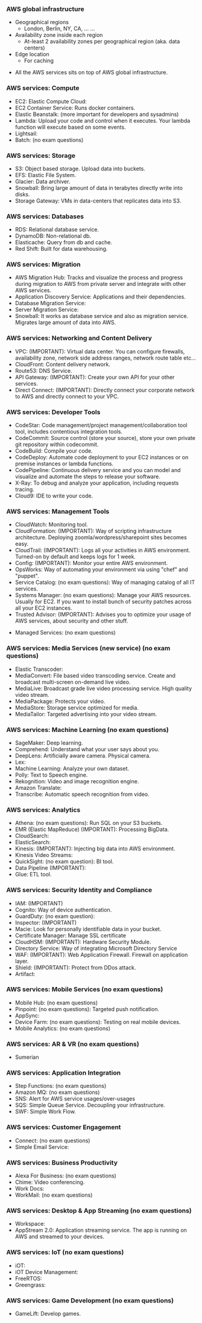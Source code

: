 ### AWS global infrastructure ###
- Geographical regions
    - London, Berlin, NY, CA, ... ...
- Availability zone inside each region
    - At-least 2 availability zones per geographical region (aka. data centers)
- Edge location
    - For caching

* All the AWS services sits on top of AWS global infrastructure.

<!-- Set 1 -->
### AWS services: Compute ###
- EC2: Elastic Compute Cloud:
- EC2 Container Service: Runs docker containers.
- Elastic Beanstalk: (more important for developers and sysadmins)
- Lambda: Upload your code and control when it executes. Your lambda function will execute based on some events.
- Lightsail:
- Batch: (no exam questions)

### AWS services: Storage ###
- S3: Object based storage. Upload data into buckets.
- EFS: Elastic File System.
- Glacier: Data archiver.
- Snowball: Bring large amount of data in terabytes directly write into disks.
- Storage Gateway: VMs in data-centers that replicates data into S3.

### AWS services: Databases ###
- RDS: Relational database service.
- DynamoDB: Non-relational db.
- Elasticache: Query from db and cache.
- Red Shift: Built for data warehousing.

### AWS services: Migration ###
- AWS Migration Hub: Tracks and visualize the process and progress during migration to AWS from private server and integrate with other AWS services.
- Application Discovery Service: Applications and their dependencies.
- Database Migration Service:
- Server Migration Service:
- Snowball: It works as database service and also as migration service. Migrates large amount of data into AWS.

### AWS services: Networking and Content Delivery ###
- VPC: (IMPORTANT): Virtual data center. You can configure firewalls, availability zone, network side address ranges, network route table etc...
- CloudFront: Content delivery network.
- Route53: DNS Service.
- API Gateway: (IMPORTANT): Create your own API for your other services.
- Direct Connect: (IMPORTANT): Directly connect your corporate network to AWS and directly connect to your VPC.

### AWS services: Developer Tools ###
<!-- Not very important for architect exam, but very important for developing -->
- CodeStar: Code management/project management/collaboration tool tool, includes contentious integration tools.
- CodeCommit: Source control (store your source), store your own private git repository within codecommit.
- CodeBuild: Compile your code.
- CodeDeploy: Automate code deployment to your EC2 instances or on premise instances or lambda functions.
- CodePipeline: Continuous delivery service and you can model and visualize and automate the steps to release your software.
- X-Ray: To debug and analyze your application, including requests tracing.
- Cloud9: IDE to write your code.

<!-- Set 2 -->
### AWS services: Management Tools ###
- CloudWatch: Monitoring tool.
- CloudFormation: (IMPORTANT): Way of scripting infrastructure architecture. Deploying zoomla/wordpress/sharepoint sites becomes easy.
- CloudTrail: (IMPORTANT): Logs all your activities in AWS environment. Turned-on by default and keeps logs for 1 week.
- Config: (IMPORTANT): Monitor your entire AWS environment.
- OpsWorks: Way of automating your environment via using "chef" and "puppet".
- Service Catalog: (no exam questions): Way of managing catalog of all IT services.
- Systems Manager: (no exam questions): Manage your AWS resources. Usually for EC2. If you want to install bunch of security patches across all your EC2 instances.
- Trusted Advisor: (IMPORTANT): Advises you to optimize your usage of AWS services, about security and other stuff.
<!-- Responsibility of Trusted advisor and Inspector is very important for associate exam -->
- Managed Services: (no exam questions)

### AWS services: Media Services (new service) (no exam questions) ###
- Elastic Transcoder:
- MediaConvert: File based video transcoding service. Create and broadcast multi-screen on-demand live video.
- MediaLive: Broadcast grade live video processing service. High quality video stream.
- MediaPackage: Protects your video.
- MediaStore: Storage service optimized for media.
- MediaTailor: Targeted advertising into your video stream.

### AWS services: Machine Learning (no exam questions) ###
- SageMaker: Deep learning.
- Comprehend: Understand what your user says about you.
- DeepLens: Artificially aware camera. Physical camera.
- Lex:
- Machine Learning: Analyze your own dataset.
- Polly: Text to Speech engine.
- Rekognition: Video and image recognition engine.
- Amazon Translate:
- Transcribe: Automatic speech recognition from video.
<!-- You want your own multi-lingual translator?
     User Transcribe to get the speech from a video, then use Translate to translate that to other language and then use Polly to convert that text into speech. -->

### AWS services: Analytics ###
- Athena: (no exam questions): Run SQL on your S3 buckets.
- EMR (Elastic MapReduce) (IMPORTANT): Processing BigData.
- CloudSearch:
- ElasticSearch:
- Kinesis: (IMPORTANT): Injecting big data into AWS environment.
- Kinesis Video Streams:
- QuickSight: (no exam question): BI tool.
- Data Pipeline (IMPORTANT):
- Glue: ETL tool.

<!-- Set 3 -->
### AWS services: Security Identity and Compliance ###
- IAM: (IMPORTANT)
- Cognito: Way of device authentication.
- GuardDuty: (no exam question):
- Inspector: (IMPORTANT)
- Macie: Look for personally identifiable data in your bucket.
- Certificate Manager: Manage SSL certificate
- CloudHSM: (IMPORTANT): Hardware Security Module.
- Directory Service: Way of integrating Microsoft Directory Service
- WAF: (IMPORTANT): Web Application Firewall. Firewall on application layer.
- Shield: (IMPORTANT): Protect from DDos attack.
- Artifact:

### AWS services: Mobile Services (no exam questions) ###
- Mobile Hub: (no exam questions)
- Pinpoint:  (no exam questions): Targeted push notification.
- AppSync:
- Device Farm:  (no exam questions): Testing on real mobile devices.
- Mobile Analytics:  (no exam questions)

### AWS services: AR & VR (no exam questions) ###
- Sumerian

### AWS services: Application Integration ###
- Step Functions: (no exam questions)
- Amazon MQ: (no exam questions)
- SNS: Alert for AWS service usages/over-usages
- SQS: Simple Queue Service. Decoupling your infrastructure.
- SWF: Simple Work Flow.

### AWS services: Customer Engagement ###
- Connect: (no exam questions)
- Simple Email Service:

### AWS services: Business Productivity ###
- Alexa For Business: (no exam questions)
- Chime: Video conferencing.
- Work Docs:
- WorkMail: (no exam questions)

### AWS services: Desktop & App Streaming (no exam questions) ###
- Workspace:
- AppStream 2.0: Application streaming service. The app is running on AWS and streamed to your devices.

### AWS services: IoT (no exam questions) ###
- iOT:
- iOT Device Management:
- FreeRTOS:
- Greengrass:

### AWS services: Game Development (no exam questions) ###
- GameLift: Develop games.
